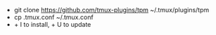 * git clone https://github.com/tmux-plugins/tpm ~/.tmux/plugins/tpm
* cp .tmux.conf ~/.tmux.conf
* <prefix> + I to install, <prefix> + U to update
